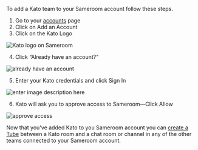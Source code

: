 To add a Kato team to your Sameroom account follow these steps.

1. Go to your <a href="https://sameroom.io/accounts/" target="_blank">accounts</a> page
2. Click on Add an Account
3. Click on the Kato Logo

![Kato logo on Sameroom](https://in.kato.im/ba2d835b6881485d60a6483e814aa40b2ffd00aa6b25097f0dcf69547836f5/Sameroom%20Select%20Kato%20Account%20copy.png)

4. Click “Already have an account?"

![already have an account](https://in.kato.im/8bc677a66d6c7414b2dc1fb220a2617d82d15e2664c8349421ed05d07d907ff9/Sameroom_Kato_Already_Have_account%20copy.png)

5. Enter your Kato credentials and click Sign In 

![enter image description here](https://in.kato.im/afeec0fcdcd45c73b7e0808a0e5ff6fc38f390e4db5d6d517930d8c688bc79c/Sameroom%20Kato%20Login%20copy.png)

6. Kato will ask you to approve access to Sameroom—Click Allow

![approve access](https://in.kato.im/72445279e5c3634c2b39a8b267b48905d33c6236484ff571e60f72bf8560acb/Sameroom%20Kato%20Allow%20Access%20copy.png)

Now that you've added Kato to you Sameroom account you can [create a Tube](/getting-started/en/tubes) between a Kato room and a chat room or channel in any of the other teams connected to your Sameroom account.


